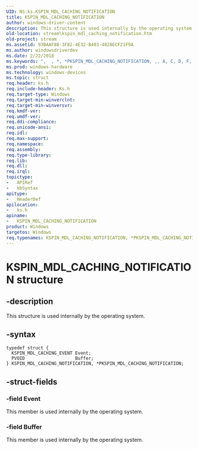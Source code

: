```yaml
---
UID: NS:ks.KSPIN_MDL_CACHING_NOTIFICATION
title: KSPIN_MDL_CACHING_NOTIFICATION
author: windows-driver-content
description: This structure is used internally by the operating system.
old-location: stream\kspin_mdl_caching_notification.htm
old-project: stream
ms.assetid: 93BAAF88-3F82-4E32-B403-4028ECF21F9A
ms.author: windowsdriverdev
ms.date: 2/22/2018
ms.keywords: ",  , *, *PKSPIN_MDL_CACHING_NOTIFICATION, ,, A, C, D, F, G, H, I, K, KSPIN_MDL_CACHING_NOTIFICATION, KSPIN_MDL_CACHING_NOTIFICATION structure [Streaming Media Devices], L, M, N, O, P, PKSPIN_MDL_CACHING_NOTIFICATION, PKSPIN_MDL_CACHING_NOTIFICATION structure pointer [Streaming Media Devices], S, T, _, ks/KSPIN_MDL_CACHING_NOTIFICATION, ks/PKSPIN_MDL_CACHING_NOTIFICATION, stream.kspin_mdl_caching_notification"
ms.prod: windows-hardware
ms.technology: windows-devices
ms.topic: struct
req.header: ks.h
req.include-header: Ks.h
req.target-type: Windows
req.target-min-winverclnt: 
req.target-min-winversvr: 
req.kmdf-ver: 
req.umdf-ver: 
req.ddi-compliance: 
req.unicode-ansi: 
req.idl: 
req.max-support: 
req.namespace: 
req.assembly: 
req.type-library: 
req.lib: 
req.dll: 
req.irql: 
topictype:
-	APIRef
-	kbSyntax
apitype:
-	HeaderDef
apilocation:
-	ks.h
apiname:
-	KSPIN_MDL_CACHING_NOTIFICATION
product: Windows
targetos: Windows
req.typenames: KSPIN_MDL_CACHING_NOTIFICATION, *PKSPIN_MDL_CACHING_NOTIFICATION
---
```


# KSPIN_MDL_CACHING_NOTIFICATION structure


## -description


This structure is used internally by the operating system.


## -syntax


````
typedef struct {
  KSPIN_MDL_CACHING_EVENT Event;
  PVOID                   Buffer;
} KSPIN_MDL_CACHING_NOTIFICATION, *PKSPIN_MDL_CACHING_NOTIFICATION;
````


## -struct-fields




### -field Event

This member is used internally by the operating system.


### -field Buffer

This member is used internally by the operating system.

